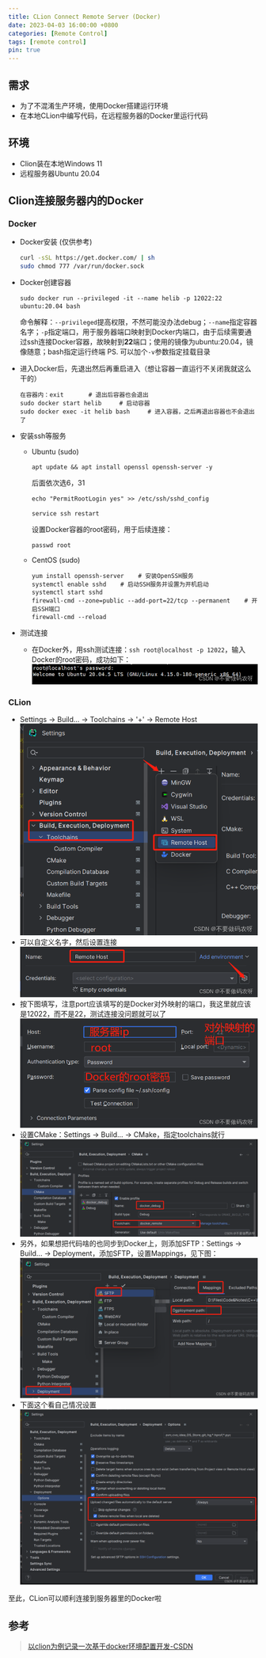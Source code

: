 ```yaml
---
title: CLion Connect Remote Server (Docker)
date: 2023-04-03 16:00:00 +0800
categories: [Remote Control]
tags: [remote control]
pin: true
---
```


## 需求
- 为了不混淆生产环境，使用Docker搭建运行环境
- 在本地CLion中编写代码，在远程服务器的Docker里运行代码

## 环境

- Clion装在本地Windows 11
- 远程服务器Ubuntu 20.04

## Clion连接服务器内的Docker


### Docker

- Docker安装 (仅供参考)

  ```bash
  curl -sSL https://get.docker.com/ | sh
  sudo chmod 777 /var/run/docker.sock
  ```

- Docker创建容器
	```shell
	sudo docker run --privileged -it --name helib -p 12022:22 ubuntu:20.04 bash
	```
	命令解释：`--privileged`提高权限，不然可能没办法debug；`--name`指定容器名字；`-p`指定端口，用于服务器端口映射到Docker内端口，由于后续需要通过ssh连接Docker容器，故映射到**22**端口；使用的镜像为ubuntu:20.04，镜像随意；bash指定运行终端
	PS. 可以加个`-v`参数指定挂载目录
	
- 进入Docker后，先退出然后再重启进入（想让容器一直运行不关闭我就这么干的）
	```shell
	在容器内：exit		# 退出后容器也会退出
	sudo docker start helib		# 启动容器
	sudo docker exec -it helib bash		# 进入容器，之后再退出容器也不会退出了
	```
	
- 安装ssh等服务

  - Ubuntu (sudo)
    ```shell
    apt update && apt install openssl openssh-server -y
    ```
    后面依次选6，31
    ```shell
    echo "PermitRootLogin yes" >> /etc/ssh/sshd_config
    ```
    ```shell
    service ssh restart
    ```
    设置Docker容器的root密码，用于后续连接：
    ```shell
    passwd root
    ```
  
  - CentOS (sudo)
  
    ```shell
    yum install openssh-server    # 安装OpenSSH服务
    systemctl enable sshd    # 启动SSH服务并设置为开机启动
    systemctl start sshd
    firewall-cmd --zone=public --add-port=22/tcp --permanent    # 开启SSH端口
    firewall-cmd --reload
    ```
  
- 测试连接

  - 在Docker外，用ssh测试连接：`ssh root@localhost -p 12022`，输入Docker的root密码，成功如下：![welcome](/assets/img/f7b4d81a3d22432b8bcb8662ef8aecea.png)



### CLion

- Settings -> Build... -> Toolchains -> '+' -> Remote Host
![settings](/assets/img/165066cf44de4621836de6525e2f106e.png)
- 可以自定义名字，然后设置连接
![config](/assets/img/7f1c778c2502492fb30ec445d8c310c1.png)
- 按下图填写，注意port应该填写的是Docker对外映射的端口，我这里就应该是12022，而不是22，测试连接没问题就可以了
![在这里插入图片描述](/assets/img/6bc130135b2b452ba2fa3fd1b23cd6cc.png)
- 设置CMake：Settings -> Build... -> CMake，指定toolchains就行
![cmake-settings](/assets/img/f6a0655272d7428195783316d781e3bb.png)
- 另外，如果想把代码啥的也同步到Docker上，则添加SFTP：Settings -> Build... -> Deployment，添加SFTP，设置Mappings，见下图：
![sftp](/assets/img/21b2dfac7ffe465ea945082dbbbc8d3a.png)
- 下面这个看自己情况设置
![upload](/assets/img/f4ec534460254a08b08ab16047b5f6df.png)

至此，CLion可以顺利连接到服务器里的Docker啦




## 参考
> [以clion为例记录一次基于docker环境配置开发-CSDN](https://blog.csdn.net/xiaomu_347/article/details/126762754)
